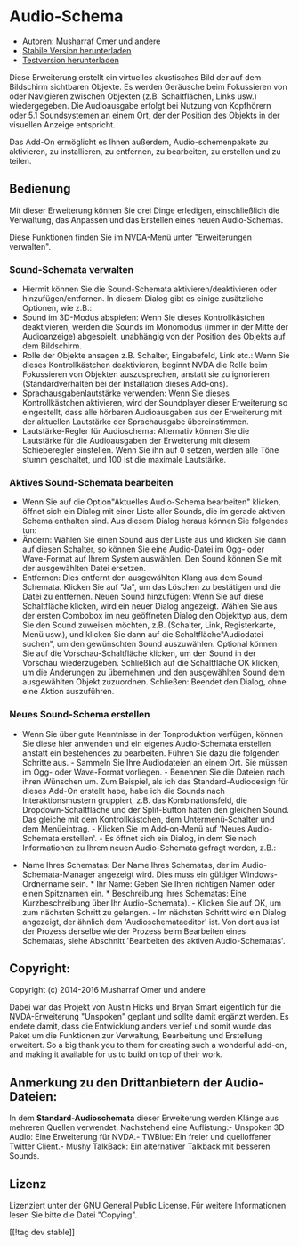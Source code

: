 # Audio-Schema #

*   Autoren: Musharraf Omer und andere
*   [Stabile Version herunterladen][1]
*   [Testversion herunterladen][2]

Diese Erweiterung erstellt ein virtuelles akustisches Bild der auf dem
Bildschirm sichtbaren Objekte. Es werden Geräusche beim Fokussieren von oder
Navigieren zwischen Objekten (z.B. Schaltflächen, Links usw.)
wiedergegeben. Die Audioausgabe erfolgt bei Nutzung von Kopfhörern oder 5.1
Soundsystemen an einem Ort, der der Position des Objekts in der visuellen
Anzeige entspricht.

Das Add-On ermöglicht es Ihnen außerdem, Audio-schemenpakete zu aktivieren,
zu installieren, zu entfernen, zu bearbeiten, zu erstellen und zu teilen.

## Bedienung

Mit dieser Erweiterung können Sie drei Dinge erledigen, einschließlich die
Verwaltung, das Anpassen und das Erstellen eines neuen Audio-Schemas.

Diese Funktionen finden Sie im NVDA-Menü unter "Erweiterungen verwalten".

### Sound-Schemata verwalten

- Hiermit können Sie die Sound-Schemata aktivieren/deaktivieren oder
  hinzufügen/entfernen.
In diesem Dialog gibt es einige zusätzliche Optionen, wie z.B.:
 - Sound im 3D-Modus abspielen: Wenn Sie dieses Kontrollkästchen deaktivieren, werden die Sounds im Monomodus (immer in der Mitte der Audioanzeige) abgespielt, unabhängig von der Position des Objekts auf dem Bildschirm.
 - Rolle der Objekte ansagen z.B. Schalter, Eingabefeld, Link etc.: Wenn Sie dieses Kontrollkästchen deaktivieren, beginnt NVDA die Rolle beim Fokussieren von Objekten auszusprechen, anstatt sie zu ignorieren (Standardverhalten bei der Installation dieses Add-ons).
 - Sprachausgabenlautstärke verwenden: Wenn Sie dieses Kontrollkästchen aktivieren, wird der Soundplayer dieser Erweiterung so eingestellt, dass alle hörbaren Audioausgaben aus der Erweiterung mit der aktuellen Lautstärke der Sprachausgabe übereinstimmen.
 - Lautstärke-Regler für Audioschema: Alternativ können Sie die Lautstärke für die Audioausgaben der Erweiterung mit diesem Schieberegler einstellen. Wenn Sie ihn auf 0 setzen, werden alle Töne stumm geschaltet, und 100 ist die maximale Lautstärke.

### Aktives Sound-Schemata bearbeiten

- Wenn Sie auf die Option"Aktuelles Audio-Schema bearbeiten" klicken, öffnet
  sich ein Dialog mit einer Liste aller Sounds, die im gerade aktiven Schema
  enthalten sind. Aus diesem Dialog heraus können Sie folgendes tun:
- Ändern: Wählen Sie einen Sound aus der Liste aus und klicken Sie dann auf
  diesen Schalter, so können Sie eine Audio-Datei im Ogg- oder Wave-Format
  auf Ihrem System auswählen. Den Sound können Sie mit der ausgewählten
  Datei ersetzen.
- Entfernen: Dies entfernt den ausgewählten Klang aus dem
  Sound-Schemata. Klicken Sie auf "Ja", um das Löschen zu bestätigen und die
  Datei zu entfernen.
Neuen Sound hinzufügen: Wenn Sie auf diese Schaltfläche klicken, wird ein neuer Dialog angezeigt. Wählen Sie aus der ersten Combobox im neu geöffneten Dialog den Objekttyp aus, dem Sie den Sound zuweisen möchten, z.B. (Schalter, Link, Registerkarte, Menü usw.), und klicken Sie dann auf die Schaltfläche"Audiodatei suchen", um den gewünschten Sound auszuwählen. Optional können Sie auf die Vorschau-Schaltfläche klicken, um den Sound in der Vorschau wiederzugeben. Schließlich auf die Schaltfläche OK klicken, um die Änderungen zu übernehmen und den ausgewählten Sound dem ausgewählten Objekt zuzuordnen. 
Schließen: Beendet den Dialog, ohne eine Aktion auszuführen.

### Neues Sound-Schema erstellen

- Wenn Sie über gute Kenntnisse in der Tonproduktion verfügen, können Sie
diese hier anwenden und ein eigenes Audio-Schemata erstellen anstatt ein
bestehendes zu bearbeiten. Führen Sie dazu die folgenden Schritte aus.  -
Sammeln Sie Ihre Audiodateien an einem Ort. Sie müssen im Ogg- oder
Wave-Format vorliegen.  - Benennen Sie die Dateien nach ihren Wünschen
um. Zum Beispiel, als ich das Standard-Audiodesign für dieses Add-On
erstellt habe, habe ich die Sounds nach Interaktionsmustern gruppiert,
z.B. das Kombinationsfeld, die Dropdown-Schaltfläche und der Split-Button
hatten den gleichen Sound. Das gleiche mit dem Kontrollkästchen, dem
Untermenü-Schalter und dem Menüeintrag.  - Klicken Sie im Add-on-Menü auf
'Neues Audio-Schemata erstellen'.  - Es öffnet sich ein Dialog, in dem Sie
nach Informationen zu Ihrem neuen Audio-Schemata gefragt werden, z.B.:
*	Name Ihres Schematas: Der Name Ihres Schematas, der im
Audio-Schemata-Manager angezeigt wird. Dies muss ein gültiger
Windows-Ordnername sein.  *	Ihr Name: Geben Sie Ihren richtigen Namen oder
einen Spitznamen ein.  *	Beschreibung Ihres Schematas: Eine Kurzbeschreibung
über Ihr Audio-Schemata).  - Klicken Sie auf OK, um zum nächsten Schritt zu
gelangen.  - Im nächsten Schritt wird ein Dialog angezeigt, der ähnlich dem
'Audioschemataeditor' ist. Von dort aus ist der Prozess derselbe wie der
Prozess beim Bearbeiten eines Schematas, siehe Abschnitt 'Bearbeiten des
aktiven Audio-Schematas'.

## Copyright:

Copyright (c) 2014-2016 Musharraf Omer und andere

Dabei war das Projekt von Austin Hicks und Bryan Smart eigentlich für die
NVDA-Erweiterung "Unspoken" geplant und sollte damit ergänzt werden. Es
endete damit, dass die Entwicklung anders verlief und somit wurde das Paket
um die Funktionen zur Verwaltung, Bearbeitung und Erstellung erweitert.
So a big thank you to them for creating such a wonderful add-on, and making
it available for us to build on top of their work.

## Anmerkung zu den Drittanbietern der Audio-Dateien:

In dem **Standard-Audioschemata** dieser Erweiterung werden Klänge aus
mehreren Quellen verwendet. Nachstehend eine Auflistung:- Unspoken 3D Audio:
Eine Erweiterung für NVDA.- TWBlue: Ein freier und quelloffener Twitter
Client.- Mushy TalkBack: Ein alternativer Talkback mit besseren Sounds.

## Lizenz
Lizenziert unter der GNU General Public License. Für weitere Informationen
lesen Sie bitte die Datei "Copying".

[[!tag dev stable]]

[1]: https://addons.nvda-project.org/files/get.php?file=ath

[2]: https://addons.nvda-project.org/files/get.php?file=ath-dev
